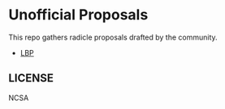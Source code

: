 # Unofficial Proposals

This repo gathers radicle proposals drafted by the community.

* [LBP](./LBP.md)


## LICENSE

NCSA
